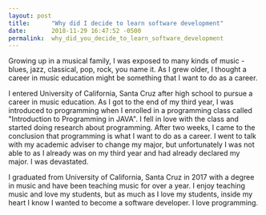 ```yaml
---
layout: post
title:      "Why did I decide to learn software development"
date:       2018-11-29 16:47:52 -0500
permalink:  why_did_you_decide_to_learn_software_development
---
```



Growing up in a musical family, I was exposed to many kinds of music - blues, jazz, classical, pop, rock, you name it.  As I grew older, I thought a career in music education might be something that I want to do as a career.

I entered University of California, Santa Cruz after high school to pursue a career in music education. As I got to the end of my third year, I was introduced to programming when I enrolled in a programming class called "Introduction to Programming in JAVA".  I fell in love with the class and started doing research about programming. After two weeks, I came to the conclusion that programming is what I want to do as a career. I went to talk with my academic adviser to change my major, but unfortunately I was not able to as I already was on my third year and had already declared my major. I was devastated.

I graduated from University of California, Santa Cruz in 2017 with a degree in music and have been teaching music for over a year. I enjoy teaching music and love my students, but as much as I love my students, inside my heart I know I wanted to become a software developer. I love programming. 

